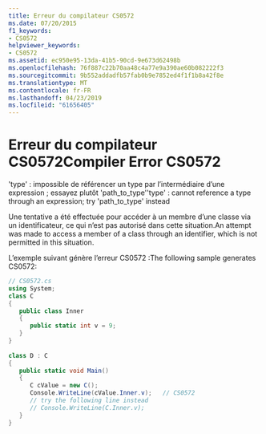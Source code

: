 ```yaml
---
title: Erreur du compilateur CS0572
ms.date: 07/20/2015
f1_keywords:
- CS0572
helpviewer_keywords:
- CS0572
ms.assetid: ec950e95-13da-41b5-90cd-9e673d62498b
ms.openlocfilehash: 76f887c22b70aa48c4a77e9a390ae60b082222f3
ms.sourcegitcommit: 9b552addadfb57fab0b9e7852ed4f1f1b8a42f8e
ms.translationtype: MT
ms.contentlocale: fr-FR
ms.lasthandoff: 04/23/2019
ms.locfileid: "61656405"
---
```

# <a name="compiler-error-cs0572"></a><span data-ttu-id="6110c-102">Erreur du compilateur CS0572</span><span class="sxs-lookup"><span data-stu-id="6110c-102">Compiler Error CS0572</span></span>
<span data-ttu-id="6110c-103">'type' : impossible de référencer un type par l’intermédiaire d’une expression ; essayez plutôt 'path_to_type'</span><span class="sxs-lookup"><span data-stu-id="6110c-103">'type' : cannot reference a type through an expression; try 'path_to_type' instead</span></span>  
  
 <span data-ttu-id="6110c-104">Une tentative a été effectuée pour accéder à un membre d’une classe via un identificateur, ce qui n’est pas autorisé dans cette situation.</span><span class="sxs-lookup"><span data-stu-id="6110c-104">An attempt was made to access a member of a class through an identifier, which is not permitted in this situation.</span></span>  
  
 <span data-ttu-id="6110c-105">L’exemple suivant génère l’erreur CS0572 :</span><span class="sxs-lookup"><span data-stu-id="6110c-105">The following sample generates CS0572:</span></span>  
  
```csharp  
// CS0572.cs  
using System;  
class C  
{  
   public class Inner  
   {  
      public static int v = 9;  
   }  
}  
  
class D : C  
{  
   public static void Main()  
   {  
      C cValue = new C();  
      Console.WriteLine(cValue.Inner.v);   // CS0572  
      // try the following line instead  
      // Console.WriteLine(C.Inner.v);  
   }  
}  
```

